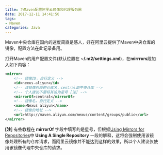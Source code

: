 ```yaml
---
title: 为Maven配置阿里云镜像和代理服务器
date: 2017-12-11 14:41:50
tags:
- Maven
categories: Java
---
```

Maven中央仓库在国内的速度简直是感人，好在阿里云提供了Maven中央仓库的镜像，配置方法在此记录备用。

<!-- more -->

打开Maven的用户配置文件(默认位置在 **~/.m2/settings.xml**)，在**mirrrors**段加入如下内容：

```xml
<mirror>
    <!-- 镜像ID，自行定义 -->
    <id>nexus-aliyun</id> 
    <!-- 该镜像对应的仓库名，central即中央仓库 -->
    <!-- 个人建议不要将其设为星号 [注] -->
    <mirrorOf>central</mirrorOf> 
    <!-- 镜像名，自行定义 -->
    <name>Nexus aliyun</name> 
    <!-- 镜像的地址 -->
    <url>http://maven.aliyun.com/nexus/content/groups/public</url> 
</mirror>
```

**[注]** 有些教程在 **mirrorOf** 字段中填写的是星号，但根据[Using Mirrors for Repositories](https://maven.apache.org/guides/mini/guide-mirror-settings.html)中 **Using A Single Repository** 一段的解释，这将会强制使用该镜像处理所有的仓库请求，而阿里云镜像并不能达到这样的效果，所以个人建议仅使用该镜像代理中央仓库的请求。